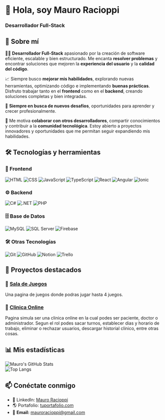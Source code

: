 # 👋 Hola, soy Mauro Racioppi
### Desarrollador Full-Stack 
## 🚀 Sobre mí  

👨‍💻 **Desarrollador Full-Stack** apasionado por la creación de software eficiente, escalable y bien estructurado. Me encanta **resolver problemas** y encontrar soluciones que mejoren la **experiencia del usuario** y la **calidad del código**.  

📈 Siempre busco **mejorar mis habilidades**, explorando nuevas herramientas, optimizando código e implementando **buenas prácticas**. Disfruto trabajar tanto en el **frontend** como en el **backend**, creando soluciones completas y bien integradas.  

🎯 **Siempre en busca de nuevos desafíos**, oportunidades para aprender y crecer profesionalmente.  

🤝 Me motiva **colaborar con otros desarrolladores**, compartir conocimientos y contribuir a la **comunidad tecnológica**. Estoy abierto a proyectos innovadores y oportunidades que me permitan seguir expandiendo mis habilidades.  

## 🛠️ Tecnologías y herramientas  

### 🎨 Frontend  
![HTML](https://img.shields.io/badge/-HTML5-E34F26?logo=html5&logoColor=white&style=flat-square)  ![CSS](https://img.shields.io/badge/-CSS3-1572B6?logo=css3&logoColor=white&style=flat-square)  ![JavaScript](https://img.shields.io/badge/-JavaScript-F7DF1E?logo=javascript&logoColor=black&style=flat-square)  ![TypeScript](https://img.shields.io/badge/-TypeScript-3178C6?logo=typescript&logoColor=white&style=flat-square)  ![React](https://img.shields.io/badge/-React-61DAFB?logo=react&logoColor=white&style=flat-square) ![Angular](https://img.shields.io/badge/-Angular-DD0031?logo=angular&logoColor=white&style=flat-square)  ![Ionic](https://img.shields.io/badge/-Ionic-3880FF?logo=ionic&logoColor=white&style=flat-square)  

### ⚙️ Backend  
![C#](https://img.shields.io/badge/-C%23-239120?logo=c-sharp&logoColor=white&style=flat-square)  ![.NET](https://img.shields.io/badge/-.NET-512BD4?logo=dotnet&logoColor=white&style=flat-square)  ![PHP](https://img.shields.io/badge/-PHP-777BB4?logo=php&logoColor=white&style=flat-square)  

### 🗄️ Base de Datos  
![MySQL](https://img.shields.io/badge/-MySQL-4479A1?logo=mysql&logoColor=white&style=flat-square)  ![SQL Server](https://img.shields.io/badge/-SQL%20Server-CC2927?logo=microsoftsqlserver&logoColor=white&style=flat-square)  ![Firebase](https://img.shields.io/badge/-Firebase-FFCA28?logo=firebase&logoColor=white&style=flat-square)  

### 🛠️ Otras Tecnologías  
![Git](https://img.shields.io/badge/-Git-F05032?logo=git&logoColor=white&style=flat-square)  ![GitHub](https://img.shields.io/badge/-GitHub-181717?logo=github&logoColor=white&style=flat-square)  ![Notion](https://img.shields.io/badge/-Notion-000000?logo=notion&logoColor=white&style=flat-square)  ![Trello](https://img.shields.io/badge/-Trello-0052CC?logo=trello&logoColor=white&style=flat-square)  


## 🌟 Proyectos destacados
### 🛒 [Sala de Juegos](https://sala-de-juegos-2a66d.web.app/login)  
Una pagina de juegos donde podras jugar hasta 4 juegos.

### 🔑 [Clinica Online](https://hospitalonline-54e32.web.app/home)  
Pagina simula ser una clinica online en la cual podes ser paciente, doctor o administrador. Segun el rol podes sacar turnos, establecer dias y horario de trabajo, eliminar o rechazar usuarios, descargar historial clinico, entre otras cosas.


## 📊 Mis estadísticas  
![Mauro's GitHub Stats](https://github-readme-stats.vercel.app/api?username=Maurocrip&show_icons=true&theme=radical)  
![Top Langs](https://github-readme-stats.vercel.app/api/top-langs/?username=Maurocrip&layout=compact&theme=radical)

## 📫 Conéctate conmigo  
- 💼 LinkedIn: [Mauro Racioppi](https://www.linkedin.com/in/mauro-racioppi-940169314/)  
- 🌎 Portafolio: [tuportafolio.com](https://port-folio-ruby-nu.vercel.app)
- 📧 **Email:** [mauroracioppi@gmail.com](mailto:mauroracioppi@gmail.com) 


